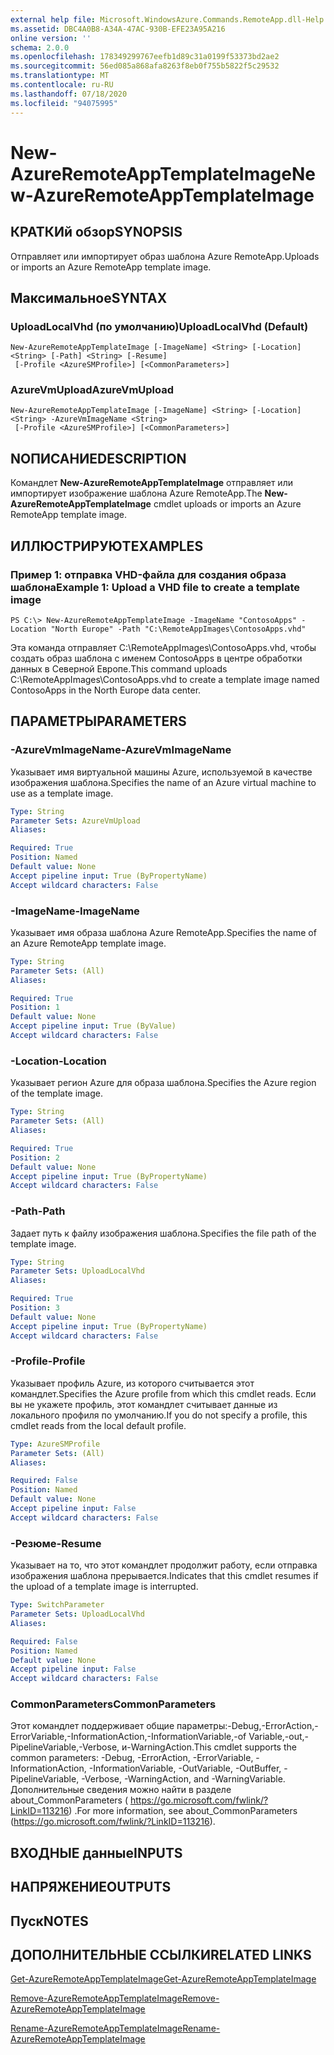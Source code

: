 ```yaml
---
external help file: Microsoft.WindowsAzure.Commands.RemoteApp.dll-Help.xml
ms.assetid: DBC4A0B8-A34A-47AC-930B-EFE23A95A216
online version: ''
schema: 2.0.0
ms.openlocfilehash: 178349299767eefb1d89c31a0199f53373bd2ae2
ms.sourcegitcommit: 56ed085a868afa8263f8eb0f755b5822f5c29532
ms.translationtype: MT
ms.contentlocale: ru-RU
ms.lasthandoff: 07/18/2020
ms.locfileid: "94075995"
---
```

# <span data-ttu-id="ddc7e-101">New-AzureRemoteAppTemplateImage</span><span class="sxs-lookup"><span data-stu-id="ddc7e-101">New-AzureRemoteAppTemplateImage</span></span>

## <span data-ttu-id="ddc7e-102">КРАТКИй обзор</span><span class="sxs-lookup"><span data-stu-id="ddc7e-102">SYNOPSIS</span></span>
<span data-ttu-id="ddc7e-103">Отправляет или импортирует образ шаблона Azure RemoteApp.</span><span class="sxs-lookup"><span data-stu-id="ddc7e-103">Uploads or imports an Azure RemoteApp template image.</span></span>

## <span data-ttu-id="ddc7e-104">Максимальное</span><span class="sxs-lookup"><span data-stu-id="ddc7e-104">SYNTAX</span></span>

### <span data-ttu-id="ddc7e-105">UploadLocalVhd (по умолчанию)</span><span class="sxs-lookup"><span data-stu-id="ddc7e-105">UploadLocalVhd (Default)</span></span>
```
New-AzureRemoteAppTemplateImage [-ImageName] <String> [-Location] <String> [-Path] <String> [-Resume]
 [-Profile <AzureSMProfile>] [<CommonParameters>]
```

### <span data-ttu-id="ddc7e-106">AzureVmUpload</span><span class="sxs-lookup"><span data-stu-id="ddc7e-106">AzureVmUpload</span></span>
```
New-AzureRemoteAppTemplateImage [-ImageName] <String> [-Location] <String> -AzureVmImageName <String>
 [-Profile <AzureSMProfile>] [<CommonParameters>]
```

## <span data-ttu-id="ddc7e-107">NОПИСАНИЕ</span><span class="sxs-lookup"><span data-stu-id="ddc7e-107">DESCRIPTION</span></span>
<span data-ttu-id="ddc7e-108">Командлет **New-AzureRemoteAppTemplateImage** отправляет или импортирует изображение шаблона Azure RemoteApp.</span><span class="sxs-lookup"><span data-stu-id="ddc7e-108">The **New-AzureRemoteAppTemplateImage** cmdlet uploads or imports an Azure RemoteApp template image.</span></span>

## <span data-ttu-id="ddc7e-109">ИЛЛЮСТРИРУЮТ</span><span class="sxs-lookup"><span data-stu-id="ddc7e-109">EXAMPLES</span></span>

### <span data-ttu-id="ddc7e-110">Пример 1: отправка VHD-файла для создания образа шаблона</span><span class="sxs-lookup"><span data-stu-id="ddc7e-110">Example 1: Upload a VHD file to create a template image</span></span>
```
PS C:\> New-AzureRemoteAppTemplateImage -ImageName "ContosoApps" -Location "North Europe" -Path "C:\RemoteAppImages\ContosoApps.vhd"
```

<span data-ttu-id="ddc7e-111">Эта команда отправляет C:\RemoteAppImages\ContosoApps.vhd, чтобы создать образ шаблона с именем ContosoApps в центре обработки данных в Северной Европе.</span><span class="sxs-lookup"><span data-stu-id="ddc7e-111">This command uploads C:\RemoteAppImages\ContosoApps.vhd to create a template image named ContosoApps in the North Europe data center.</span></span>

## <span data-ttu-id="ddc7e-112">ПАРАМЕТРЫ</span><span class="sxs-lookup"><span data-stu-id="ddc7e-112">PARAMETERS</span></span>

### <span data-ttu-id="ddc7e-113">-AzureVmImageName</span><span class="sxs-lookup"><span data-stu-id="ddc7e-113">-AzureVmImageName</span></span>
<span data-ttu-id="ddc7e-114">Указывает имя виртуальной машины Azure, используемой в качестве изображения шаблона.</span><span class="sxs-lookup"><span data-stu-id="ddc7e-114">Specifies the name of an Azure virtual machine to use as a template image.</span></span>

```yaml
Type: String
Parameter Sets: AzureVmUpload
Aliases: 

Required: True
Position: Named
Default value: None
Accept pipeline input: True (ByPropertyName)
Accept wildcard characters: False
```

### <span data-ttu-id="ddc7e-115">-ImageName</span><span class="sxs-lookup"><span data-stu-id="ddc7e-115">-ImageName</span></span>
<span data-ttu-id="ddc7e-116">Указывает имя образа шаблона Azure RemoteApp.</span><span class="sxs-lookup"><span data-stu-id="ddc7e-116">Specifies the name of an Azure RemoteApp template image.</span></span>

```yaml
Type: String
Parameter Sets: (All)
Aliases: 

Required: True
Position: 1
Default value: None
Accept pipeline input: True (ByValue)
Accept wildcard characters: False
```

### <span data-ttu-id="ddc7e-117">-Location</span><span class="sxs-lookup"><span data-stu-id="ddc7e-117">-Location</span></span>
<span data-ttu-id="ddc7e-118">Указывает регион Azure для образа шаблона.</span><span class="sxs-lookup"><span data-stu-id="ddc7e-118">Specifies the Azure region of the template image.</span></span>

```yaml
Type: String
Parameter Sets: (All)
Aliases: 

Required: True
Position: 2
Default value: None
Accept pipeline input: True (ByPropertyName)
Accept wildcard characters: False
```

### <span data-ttu-id="ddc7e-119">-Path</span><span class="sxs-lookup"><span data-stu-id="ddc7e-119">-Path</span></span>
<span data-ttu-id="ddc7e-120">Задает путь к файлу изображения шаблона.</span><span class="sxs-lookup"><span data-stu-id="ddc7e-120">Specifies the file path of the template image.</span></span>

```yaml
Type: String
Parameter Sets: UploadLocalVhd
Aliases: 

Required: True
Position: 3
Default value: None
Accept pipeline input: True (ByPropertyName)
Accept wildcard characters: False
```

### <span data-ttu-id="ddc7e-121">-Profile</span><span class="sxs-lookup"><span data-stu-id="ddc7e-121">-Profile</span></span>
<span data-ttu-id="ddc7e-122">Указывает профиль Azure, из которого считывается этот командлет.</span><span class="sxs-lookup"><span data-stu-id="ddc7e-122">Specifies the Azure profile from which this cmdlet reads.</span></span>
<span data-ttu-id="ddc7e-123">Если вы не укажете профиль, этот командлет считывает данные из локального профиля по умолчанию.</span><span class="sxs-lookup"><span data-stu-id="ddc7e-123">If you do not specify a profile, this cmdlet reads from the local default profile.</span></span>

```yaml
Type: AzureSMProfile
Parameter Sets: (All)
Aliases: 

Required: False
Position: Named
Default value: None
Accept pipeline input: False
Accept wildcard characters: False
```

### <span data-ttu-id="ddc7e-124">-Резюме</span><span class="sxs-lookup"><span data-stu-id="ddc7e-124">-Resume</span></span>
<span data-ttu-id="ddc7e-125">Указывает на то, что этот командлет продолжит работу, если отправка изображения шаблона прерывается.</span><span class="sxs-lookup"><span data-stu-id="ddc7e-125">Indicates that this cmdlet resumes if the upload of a template image is interrupted.</span></span>

```yaml
Type: SwitchParameter
Parameter Sets: UploadLocalVhd
Aliases: 

Required: False
Position: Named
Default value: None
Accept pipeline input: False
Accept wildcard characters: False
```

### <span data-ttu-id="ddc7e-126">CommonParameters</span><span class="sxs-lookup"><span data-stu-id="ddc7e-126">CommonParameters</span></span>
<span data-ttu-id="ddc7e-127">Этот командлет поддерживает общие параметры:-Debug,-ErrorAction,-ErrorVariable,-InformationAction,-InformationVariable,-of Variable,-out,-PipelineVariable,-Verbose, и-WarningAction.</span><span class="sxs-lookup"><span data-stu-id="ddc7e-127">This cmdlet supports the common parameters: -Debug, -ErrorAction, -ErrorVariable, -InformationAction, -InformationVariable, -OutVariable, -OutBuffer, -PipelineVariable, -Verbose, -WarningAction, and -WarningVariable.</span></span> <span data-ttu-id="ddc7e-128">Дополнительные сведения можно найти в разделе about_CommonParameters ( https://go.microsoft.com/fwlink/?LinkID=113216) .</span><span class="sxs-lookup"><span data-stu-id="ddc7e-128">For more information, see about_CommonParameters (https://go.microsoft.com/fwlink/?LinkID=113216).</span></span>

## <span data-ttu-id="ddc7e-129">ВХОДНЫЕ данные</span><span class="sxs-lookup"><span data-stu-id="ddc7e-129">INPUTS</span></span>

## <span data-ttu-id="ddc7e-130">НАПРЯЖЕНИЕ</span><span class="sxs-lookup"><span data-stu-id="ddc7e-130">OUTPUTS</span></span>

## <span data-ttu-id="ddc7e-131">Пуск</span><span class="sxs-lookup"><span data-stu-id="ddc7e-131">NOTES</span></span>

## <span data-ttu-id="ddc7e-132">ДОПОЛНИТЕЛЬНЫЕ ССЫЛКИ</span><span class="sxs-lookup"><span data-stu-id="ddc7e-132">RELATED LINKS</span></span>

[<span data-ttu-id="ddc7e-133">Get-AzureRemoteAppTemplateImage</span><span class="sxs-lookup"><span data-stu-id="ddc7e-133">Get-AzureRemoteAppTemplateImage</span></span>](./Get-AzureRemoteAppTemplateImage.md)

[<span data-ttu-id="ddc7e-134">Remove-AzureRemoteAppTemplateImage</span><span class="sxs-lookup"><span data-stu-id="ddc7e-134">Remove-AzureRemoteAppTemplateImage</span></span>](./Remove-AzureRemoteAppTemplateImage.md)

[<span data-ttu-id="ddc7e-135">Rename-AzureRemoteAppTemplateImage</span><span class="sxs-lookup"><span data-stu-id="ddc7e-135">Rename-AzureRemoteAppTemplateImage</span></span>](./Rename-AzureRemoteAppTemplateImage.md)


